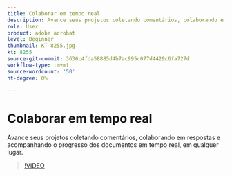 ```yaml
---
title: Colaborar em tempo real
description: Avance seus projetos coletando comentários, colaborando em respostas e acompanhando o progresso em seus documentos em tempo real, em qualquer lugar
role: User
product: adobe acrobat
level: Beginner
thumbnail: KT-8255.jpg
kt: 8255
source-git-commit: 3636c4fda58885d4b7ac995c077d4429c6fa727d
workflow-type: tm+mt
source-wordcount: '50'
ht-degree: 0%

---
```


# Colaborar em tempo real

Avance seus projetos coletando comentários, colaborando em respostas e acompanhando o progresso dos documentos em tempo real, em qualquer lugar.

>[!VIDEO](https://video.tv.adobe.com/v/337500?hidetitle=true)
